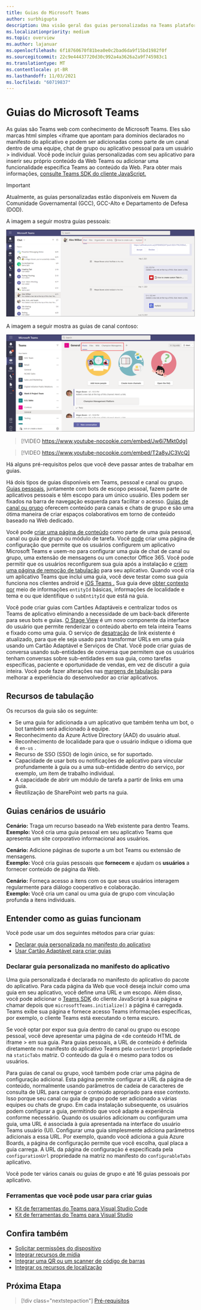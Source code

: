 ```yaml
---
title: Guias do Microsoft Teams
author: surbhigupta
description: Uma visão geral das guias personalizadas na Teams plataforma
ms.localizationpriority: medium
ms.topic: overview
ms.author: lajanuar
ms.openlocfilehash: 6f18760670f81bea0e0c2bad6da9f15bd1982f0f
ms.sourcegitcommit: 22c9e44437720d30c992a4a3626a2a9f745983c1
ms.translationtype: MT
ms.contentlocale: pt-BR
ms.lasthandoff: 11/03/2021
ms.locfileid: "60719837"
---
```

# <a name="microsoft-teams-tabs"></a>Guias do Microsoft Teams

As guias são Teams web com conhecimento de Microsoft Teams. Eles são marcas html simples <iframe que apontam para domínios declarados no manifesto do aplicativo e podem ser adicionadas como parte de um canal dentro de uma equipe, chat de grupo ou aplicativo pessoal para um usuário \> individual. Você pode incluir guias personalizadas com seu aplicativo para inserir seu próprio conteúdo da Web Teams ou adicionar uma funcionalidade específica Teams ao conteúdo da Web. Para obter mais informações, [consulte Teams SDK do cliente JavaScript.](/javascript/api/overview/msteams-client)

> [!IMPORTANT]
> Atualmente, as guias personalizadas estão disponíveis em Nuvem da Comunidade Governamental (GCC), GCC-Alto e Departamento de Defesa (DOD).

A imagem a seguir mostra guias pessoais:

![Guias pessoais](../assets/images/tabs/personaltab.png)

A imagem a seguir mostra as guias de canal contoso:

![Guias de canal ou grupo](../assets/images/tabs/tabs.png)

> [!VIDEO https://www.youtube-nocookie.com/embed/Jw6i7Mkt0dg]


> [!VIDEO https://www.youtube-nocookie.com/embed/T2a8yJC3VcQ]

Há alguns pré-requisitos pelos que você deve passar antes de trabalhar em guias.

Há dois tipos de guias disponíveis em Teams, pessoal e canal ou grupo. [Guias pessoais](~/tabs/how-to/create-personal-tab.md), juntamente com bots de escopo pessoal, fazem parte de aplicativos pessoais e têm escopo para um único usuário. Eles podem ser fixados na barra de navegação esquerda para facilitar o acesso. [Guias de canal ou grupo](~/tabs/how-to/create-channel-group-tab.md) oferecem conteúdo para canais e chats de grupo e são uma ótima maneira de criar espaços colaborativos em torno de conteúdo baseado na Web dedicado.

Você pode [criar uma página de conteúdo](~/tabs/how-to/create-tab-pages/content-page.md) como parte de uma guia pessoal, canal ou guia de grupo ou módulo de tarefa. Você [pode](~/tabs/how-to/create-tab-pages/configuration-page.md) criar uma página de configuração que permite que os usuários configurem um aplicativo Microsoft Teams e usem-no para configurar uma guia de chat de canal ou grupo, uma extensão de mensagens ou um conector Office 365. Você pode permitir que os usuários reconfigurem sua guia após a instalação e [criem uma página de remoção de tabulação](~/tabs/how-to/create-tab-pages/removal-page.md) para seu aplicativo. Quando você cria um aplicativo Teams que inclui uma guia, você deve testar como sua guia funciona nos clientes android e [iOS Teams .](~/tabs/design/tabs-mobile.md) Sua guia deve [obter contexto por](~/tabs/how-to/access-teams-context.md) meio de informações `entityId` básicas, informações de localidade e tema e ou que identifique o `subEntityId` que está na guia.

Você pode criar guias com Cartões Adaptáveis e centralizar todos os Teams de aplicativo eliminando a necessidade de um back-back diferente para seus bots e guias. [O Stage View](~/tabs/tabs-link-unfurling.md) é um novo componente da interface do usuário que permite renderizar o conteúdo aberto em tela inteira Teams e fixado como uma guia. O serviço de [desatração](~/tabs/tabs-link-unfurling.md) de link existente é atualizado, para que ele seja usado para transformar URLs em uma guia usando um Cartão Adaptável e Serviços de Chat. Você [](~/tabs/how-to/conversational-tabs.md) pode criar guias de conversa usando sub-entidades de conversa que permitem que os usuários tenham conversas sobre sub-entidades em sua guia, como tarefas específicas, paciente e oportunidade de vendas, em vez de discutir a guia inteira. Você pode fazer alterações nas [margens de tabulação](~/resources/removing-tab-margins.md) para melhorar a experiência do desenvolvedor ao criar aplicativos.

## <a name="tab-features"></a>Recursos de tabulação

Os recursos da guia são os seguinte:

* Se uma guia for adicionada a um aplicativo que também tenha um bot, o bot também será adicionado à equipe.
* Reconhecimento da Azure Active Directory (AAD) do usuário atual.
* Reconhecimento de localidade para que o usuário indique o idioma que é `en-us` .
* Recurso de SSO (SSO) de login único, se for suportado.
* Capacidade de usar bots ou notificações de aplicativo para vincular profundamente à guia ou a uma sub-entidade dentro do serviço, por exemplo, um item de trabalho individual.
* A capacidade de abrir um módulo de tarefa a partir de links em uma guia.
* Reutilização de SharePoint web parts na guia.

## <a name="tabs-user-scenarios"></a>Guias cenários de usuário

**Cenário:** Traga um recurso baseado na Web existente para dentro Teams. \
**Exemplo:** Você cria uma guia pessoal em seu aplicativo Teams que apresenta um site corporativo informacional aos usuários.

**Cenário:** Adicione páginas de suporte a um bot Teams ou extensão de mensagens. \
**Exemplo:** Você cria guias pessoais que **fornecem** e ajudam os **usuários** a fornecer conteúdo de página da Web.

**Cenário:** Forneça acesso a itens com os que seus usuários interagem regularmente para diálogo cooperativo e colaboração. \
**Exemplo:** Você cria um canal ou uma guia de grupo com vinculação profunda a itens individuais.

## <a name="understand-how-tabs-work"></a>Entender como as guias funcionam

Você pode usar um dos seguintes métodos para criar guias:

* [Declarar guia personalizada no manifesto do aplicativo](#declare-custom-tab-in-app-manifest)
* [Usar Cartão Adaptável para criar guias](~/tabs/how-to/build-adaptive-card-tabs.md)

### <a name="declare-custom-tab-in-app-manifest"></a>Declarar guia personalizada no manifesto do aplicativo

Uma guia personalizada é declarada no manifesto do aplicativo do pacote do aplicativo. Para cada página da Web que você deseja incluir como uma guia em seu aplicativo, você define uma URL e um escopo. Além disso, você pode adicionar o [Teams SDK](/javascript/api/overview/msteams-client) do cliente JavaScript à sua página e chamar depois que `microsoftTeams.initialize()` a página é carregada. Teams exibe sua página e fornece acesso Teams informações específicas, por exemplo, o cliente Teams está executando o tema escuro.

Se você optar por expor sua guia dentro do canal ou grupo ou escopo pessoal, você deve apresentar uma página de <de conteúdo HTML de iframe \> em sua guia. [](~/tabs/how-to/create-tab-pages/content-page.md) Para guias pessoais, a URL de conteúdo é definida diretamente no manifesto do aplicativo Teams pela `contentUrl` propriedade na `staticTabs` matriz. O conteúdo da guia é o mesmo para todos os usuários.

Para guias de canal ou grupo, você também pode criar uma página de configuração adicional. Esta página permite configurar a URL da página de conteúdo, normalmente usando parâmetros de cadeia de caracteres de consulta de URL para carregar o conteúdo apropriado para esse contexto. Isso porque seu canal ou guia de grupo pode ser adicionado a várias equipes ou chats de grupo. Em cada instalação subsequente, os usuários podem configurar a guia, permitindo que você adapte a experiência conforme necessário. Quando os usuários adicionam ou configuram uma guia, uma URL é associada à guia apresentada na interface do usuário Teams usuário (UI). Configurar uma guia simplesmente adiciona parâmetros adicionais a essa URL. Por exemplo, quando você adiciona a guia Azure Boards, a página de configuração permite que você escolha, qual placa a guia carrega. A URL da página de configuração é especificada pela  `configurationUrl` propriedade na matriz no manifesto do `configurableTabs` aplicativo.

Você pode ter vários canais ou guias de grupo e até 16 guias pessoais por aplicativo.

### <a name="tools-you-can-use-to-build-tabs"></a>Ferramentas que você pode usar para criar guias
* [Kit de ferramentas do Teams para Visual Studio Code](../toolkit/visual-studio-code-overview.md)
* [Kit de ferramentas do Teams para Visual Studio](../toolkit/visual-studio-overview.md)

## <a name="see-also"></a>Confira também

* [Solicitar permissões do dispositivo](../concepts/device-capabilities/native-device-permissions.md)
* [Integrar recursos de mídia](../concepts/device-capabilities/mobile-camera-image-permissions.md)
* [Integrar uma QR ou um scanner de código de barras](../concepts/device-capabilities/qr-barcode-scanner-capability.md)
* [Integrar os recursos de localização](../concepts/device-capabilities/location-capability.md)

## <a name="next-step"></a>Próxima Etapa

> [!div class="nextstepaction"]
> [Pré-requisitos](~/tabs/how-to/tab-requirements.md)
